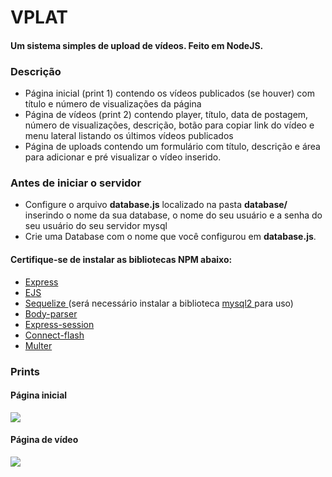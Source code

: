# VPLAT

<h4> Um sistema simples de upload de vídeos. Feito em NodeJS.</h4>
<h3> Descrição </h3>
<ul>
  <li> Página inicial (print 1) contendo os vídeos publicados (se houver) com título e número de visualizações da página </li>
  <li> 
    Página de vídeos (print 2) contendo player, título, data de postagem, número de visualizações, descrição, botão para copiar link do vídeo e menu lateral listando os últimos vídeos publicados
  </li>
  <li> Página de uploads contendo um formulário com título, descrição e área para adicionar e pré visualizar o vídeo inserido. </li>
</ul>

<h3> Antes de iniciar o servidor </h3>
<ul>
  <li> 
    Configure o arquivo <b>database.js</b> localizado na pasta <b>database/</b> inserindo o nome da sua database, o nome do seu usuário e a senha do seu usuário do seu servidor mysql
  </li>
  <li> 
    Crie uma Database com o nome que você configurou em <b>database.js</b>.
  </li>
  
</ul>
<h4> Certifique-se de instalar as bibliotecas NPM abaixo: </h4>
<ul>
  <li> <a href="https://www.npmjs.com/package/express"> Express </a> </li>
  <li> <a href="https://www.npmjs.com/package/ejs"> EJS </a> </li>
  <li> <a href="https://www.npmjs.com/package/sequelize"> Sequelize </a> (será necessário instalar a biblioteca <a href="https://www.npmjs.com/package/mysql2"> mysql2 </a> para uso) </li>
  <li> <a href="https://www.npmjs.com/package/body-parser"> Body-parser </a> </li>
  <li> <a href="https://www.npmjs.com/package/express-session"> Express-session </a> </li>
  <li> <a href="https://www.npmjs.com/package/connect-flash"> Connect-flash </a> </li>
  <li> <a href="https://www.npmjs.com/package/multer"> Multer </a> </li>
</ul>

<h3> Prints </h3>
<h4> Página inicial </h4>
<img src="https://i.imgur.com/iW73oxM.png">

<h4> Página de vídeo </h4>
<img src="https://i.imgur.com/PJ6i8YF.png">

